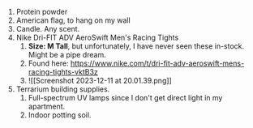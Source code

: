 1. Protein powder
2. American flag, to hang on my wall
3. Candle. Any scent.
5. Nike Dri-FIT ADV AeroSwift Men's Racing Tights
	1. **Size: M Tall**, but unfortunately, I have never seen these in-stock. Might be a pipe dream.
	3. Found here: https://www.nike.com/t/dri-fit-adv-aeroswift-mens-racing-tights-vktB3z
	4. ![[Screenshot 2023-12-11 at 20.01.39.png]]
7. Terrarium building supplies.
	1. Full-spectrum UV lamps since I don't get direct light in my apartment.
	2. Indoor potting soil.